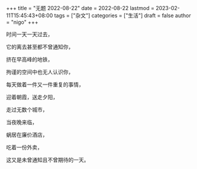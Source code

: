 +++
title = "无题 2022-08-22"
date = 2022-08-22
lastmod = 2023-02-11T15:45:43+08:00
tags = ["杂文"]
categories = ["生活"]
draft = false
author = "nigo"
+++

时间一天一天过去，

它的离去甚至都不曾通知你，

挤在早高峰的地铁，

拘谨的空间中也无人认识你，

每天做着一件又一件重复的事情，

迎着朝霞，送走夕阳，

走过无数个城市，

当夜晚来临，

蜗居在廉价酒店，

吃着一份外卖，

这又是未曾通知且不曾期待的一天。
